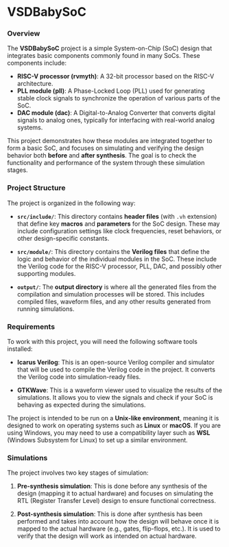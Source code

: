 # VSDBabySoC 
### Overview
The **VSDBabySoC** project is a simple System-on-Chip (SoC) design that integrates basic components commonly found in many SoCs. These components include:
- **RISC-V processor (rvmyth)**: A 32-bit processor based on the RISC-V architecture.
- **PLL module (pll)**: A Phase-Locked Loop (PLL) used for generating stable clock signals to synchronize the operation of various parts of the SoC.
- **DAC module (dac)**: A Digital-to-Analog Converter that converts digital signals to analog ones, typically for interfacing with real-world analog systems.

This project demonstrates how these modules are integrated together to form a basic SoC, and focuses on simulating and verifying the design behavior both **before** and **after synthesis**. The goal is to check the functionality and performance of the system through these simulation stages.

### Project Structure
The project is organized in the following way:
- **`src/include/`**: This directory contains **header files** (with `.vh` extension) that define key **macros** and **parameters** for the SoC design. These may include configuration settings like clock frequencies, reset behaviors, or other design-specific constants.
  
- **`src/module/`**: This directory contains the **Verilog files** that define the logic and behavior of the individual modules in the SoC. These include the Verilog code for the RISC-V processor, PLL, DAC, and possibly other supporting modules.

- **`output/`**: The **output directory** is where all the generated files from the compilation and simulation processes will be stored. This includes compiled files, waveform files, and any other results generated from running simulations.

### Requirements
To work with this project, you will need the following software tools installed:

- **Icarus Verilog**: This is an open-source Verilog compiler and simulator that will be used to compile the Verilog code in the project. It converts the Verilog code into simulation-ready files.
  
- **GTKWave**: This is a waveform viewer used to visualize the results of the simulations. It allows you to view the signals and check if your SoC is behaving as expected during the simulations.

The project is intended to be run on a **Unix-like environment**, meaning it is designed to work on operating systems such as **Linux** or **macOS**. If you are using Windows, you may need to use a compatibility layer such as **WSL** (Windows Subsystem for Linux) to set up a similar environment.

### Simulations
The project involves two key stages of simulation:

1. **Pre-synthesis simulation**: This is done before any synthesis of the design (mapping it to actual hardware) and focuses on simulating the RTL (Register Transfer Level) design to ensure functional correctness.
  
2. **Post-synthesis simulation**: This is done after synthesis has been performed and takes into account how the design will behave once it is mapped to the actual hardware (e.g., gates, flip-flops, etc.). It is used to verify that the design will work as intended on actual hardware.
